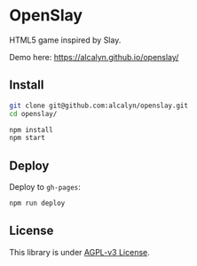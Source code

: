 # OpenSlay

HTML5 game inspired by Slay.

Demo here: https://alcalyn.github.io/openslay/


## Install

``` bash
git clone git@github.com:alcalyn/openslay.git
cd openslay/

npm install
npm start
```


## Deploy

Deploy to `gh-pages`:

``` bash
npm run deploy
```


## License

This library is under [AGPL-v3 License](LICENSE).
